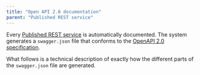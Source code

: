 ```yaml
---
title: "Open API 2.0 documentation"
parent: "Published REST service"
---
```


Every [Published REST service](published-rest-service) is automatically documented. The system generates a `swagger.json` file that conforms to the [OpenAPI 2.0 specification](https://github.com/OAI/OpenAPI-Specification/blob/master/versions/2.0.md). 

What follows is a technical description of exactly how the different parts of the `swagger.json` file are generated.

